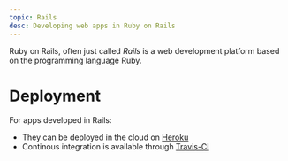 ```yaml
---
topic: Rails
desc: Developing web apps in Ruby on Rails
---
```


Ruby on Rails, often just called  *Rails* is a web development platform based on the programming language Ruby.

# Deployment

For apps developed in Rails:
* They can be deployed in the cloud on [Heroku](/topics/heroku)
* Continous integration is available through [Travis-CI](/topics/travis-ci/)
